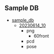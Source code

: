 ## Sample DB
 * [sample_db](./sample_db)
     * [20230614_10](https://o365cbnu-my.sharepoint.com/:u:/g/personal/2019132001_cbnu_ac_kr/EZ3XaZ393nJJmI7WITic5xwB6bIfqD2ghS2A5be7KBoQBQ?e=TC3Ohp)
         * png
           * 60front
         * pcd
         * pose
